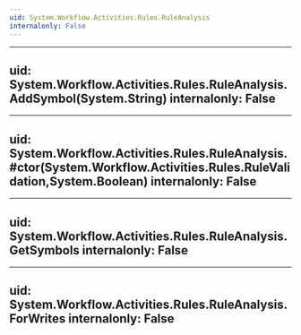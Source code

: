 ```yaml
---
uid: System.Workflow.Activities.Rules.RuleAnalysis
internalonly: False
---
```


---
uid: System.Workflow.Activities.Rules.RuleAnalysis.AddSymbol(System.String)
internalonly: False
---

---
uid: System.Workflow.Activities.Rules.RuleAnalysis.#ctor(System.Workflow.Activities.Rules.RuleValidation,System.Boolean)
internalonly: False
---

---
uid: System.Workflow.Activities.Rules.RuleAnalysis.GetSymbols
internalonly: False
---

---
uid: System.Workflow.Activities.Rules.RuleAnalysis.ForWrites
internalonly: False
---
